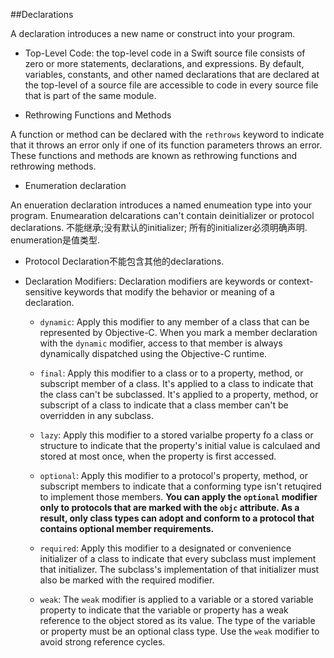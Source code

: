##Declarations

A declaration introduces a new name or construct into your program.

* Top-Level Code: the top-level code in a Swift source file consists of zero or more statements, declarations, and expressions. By default, variables, constants, and other named declarations that are declared at the top-level of a source file are accessible to code in every source file that is part of the same module.

* Rethrowing Functions and Methods

A function or method can be declared with the `rethrows` keyword to indicate that it throws an error only if one of its function parameters throws an error. These functions and methods are known as rethrowing functions and rethrowing methods.

* Enumeration declaration

An enueration declaration introduces a named enumeation type into your program. Enumearation delcarations can't contain deinitializer or protocol declarations. 不能继承;没有默认的initializer; 所有的initializer必须明确声明. enumeration是值类型.

* Protocol Declaration不能包含其他的declarations.

* Declaration Modifiers: Declaration modifiers are keywords or context-sensitive keywords that modify the behavior or meaning of a declaration. 
	* `dynamic`: Apply this modifier to any member of a class that can be represented by Objective-C. When you mark a member declaration with the `dynamic` modifier, access to that member is always dynamically dispatched using the Objective-C runtime.
	* `final`: Apply this modifier to a class or to a property, method, or subscript member of a class. It's applied to a class to indicate that the class can't be subclassed. It's applied to a property, method, or subscript of a class to indicate that a class member can't be overridden in any subclass.
	* `lazy`: Apply this modifier to a stored varialbe property fo a class or structure to indicate that the property's initial value is calculaed and stored at most once, when the property is first accessed.
	* `optional`: Apply this modifier to a protocol's property, method, or subscript members to indicate that a conforming type isn't retuqired to implement those members. **You can apply the `optional` modifier only to protocols that are marked with the `objc` attribute. As a result, only class types can adopt and conform to a protocol that contains optional member requirements.**
	* `required`: Apply this modifier to a designated or convenience initializer of a class to indicate that every subclass must implement that initializer. The subclass's implementation of that initializer must also be marked with the required modifier.

	* `weak`: The `weak` modifier is applied to a variable or a stored variable property to indicate that the variable or property has a weak reference to the object stored as its value. The type of the variable or property must be an optional class type. Use the `weak` modifier to avoid strong reference cycles. 
























